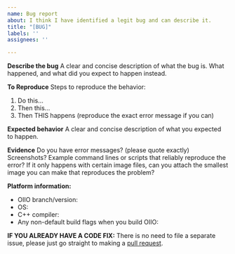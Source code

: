 ```yaml
---
name: Bug report
about: I think I have identified a legit bug and can describe it.
title: "[BUG]"
labels: ''
assignees: ''

---
```


**Describe the bug**
A clear and concise description of what the bug is. What happened, and
what did you expect to happen instead.

**To Reproduce**
Steps to reproduce the behavior:
1. Do this...
2. Then this...
3. Then THIS happens (reproduce the exact error message if you can)

**Expected behavior**
A clear and concise description of what you expected to happen.

**Evidence**
Do you have error messages? (please quote exactly) Screenshots? Example
command lines or scripts that reliably reproduce the error? If it only
happens with certain image files, can you attach the smallest image you
can make that reproduces the problem?

**Platform information:**
 - OIIO branch/version:
 - OS:
 - C++ compiler:
 - Any non-default build flags when you build OIIO:


**IF YOU ALREADY HAVE A CODE FIX:** There is no need to file a separate issue,
please just go straight to making a [pull request](https://github.com/AcademySoftwareFoundation/OpenImageIO/pulls).
